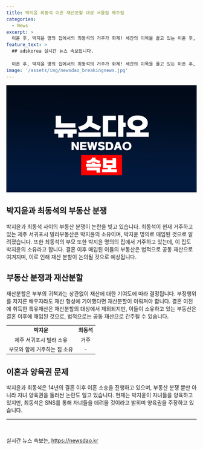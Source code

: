 ```yaml
---
title: 박지윤 최동석 이혼 재산분할 대상 서울집 제주집
categories:
  - News
excerpt: >
  이혼 후, 박지윤 명의 집에서의 최동석의 거주가 화제! 세간의 이목을 끌고 있는 이혼 후, 박지윤 명의 집에서 최동석의 혼자 거주가 화제다. 박지윤은 새 집으로 이사를 했고, 최동석의 부모 또한 박지윤 명의 집에서 거주 중이다. 두 채의 집은 재산분할 대상으로 예상되며, 이혼 후 아이 양육 문제로 논란이 되고 있다. 14년간의 결혼 생활을 마친 두 사람의 미래가 관심을 끌고 있다. SNS를 통해 최동석이 아이들을 데려올 것이라고 언급한 것도 눈길을 끈다.
feature_text: >
  ## adskorea 실시간 뉴스 속보입니다.

  이혼 후, 박지윤 명의 집에서의 최동석의 거주가 화제! 세간의 이목을 끌고 있는 이혼 후, 박지윤 명의 집에서 최동석의 혼자 거주가 화제다. 박지윤은 새 집으로 이사를 했고, 최동석의 부모 또한 박지윤 명의 집에서 거주 중이다. 두 채의 집은 재산분할 대상으로 예상되며, 이혼 후 아이 양육 문제로 논란이 되고 있다. 14년간의 결혼 생활을 마친 두 사람의 미래가 관심을 끌고 있다. SNS를 통해 최동석이 아이들을 데려올 것이라고 언급한 것도 눈길을 끈다.
image: '/assets/img/newsdao_breakingnews.jpg'
---
```


<p><img src="/assets/img/newsdao_breakingnews.jpg" alt="adskorea 속보" /></p>

<h2 data-ke-size="size26">박지윤과 최동석의 부동산 분쟁</h2>

<p data-ke-size="size16">박지윤과 최동석 사이의 부동산 분쟁이 논란을 빚고 있습니다. 최동석이 현재 거주하고 있는 제주 서귀포시 빌라부동산은 박지윤의 소유이며, 박지윤 명의로 매입된 것으로 알려졌습니다. 또한 최동석의 부모 또한 박지윤 명의의 집에서 거주하고 있는데, 이 집도 박지윤의 소유라고 합니다. 결혼 이후 매입된 이들의 부동산은 법적으로 공동 재산으로 여겨지며, 이로 인해 재산 분할이 논의될 것으로 예상됩니다.</p>

<h2 data-ke-size="size26">부동산 분쟁과 재산분할</h2>

<p data-ke-size="size16">재산분할은 부부의 귀책과는 상관없이 재산에 대한 기여도에 따라 결정됩니다. 부정행위를 저지른 배우자라도 재산 형성에 기여했다면 재산분할이 이뤄져야 합니다. 결혼 이전에 취득한 특유재산은 재산분할의 대상에서 제외되지만, 이들이 소유하고 있는 부동산은 결혼 이후에 매입된 것으로, 법적으로는 공동 재산으로 간주될 수 있습니다.</p>

<table>
  <tr>
    <td style="text-align: center; height: 17px;"><b>박지윤</b></td>
    <td style="text-align: center;"><b>최동석</b></td>
  </tr>
  <tr>
    <td style="text-align: center;">제주 서귀포시 빌라 소유</td>
    <td style="text-align: center;">거주</td>
  </tr>
  <tr>
    <td style="text-align: center;">부모와 함께 거주하는 집 소유</td>
    <td style="text-align: center;">-</td>
  </tr>
</table>

<h2 data-ke-size="size26">이혼과 양육권 문제</h2>

<p data-ke-size="size16">박지윤과 최동석은 14년의 결혼 이후 이혼 소송을 진행하고 있으며, 부동산 분쟁 뿐만 아니라 자녀 양육권을 둘러싼 논란도 일고 있습니다. 현재는 박지윤이 자녀들을 양육하고 있지만, 최동석은 SNS를 통해 자녀들을 데려올 것이라고 밝히며 양육권을 주장하고 있습니다.</p>

<hr>

<p data-ke-size="size16">&nbsp;</p>
실시간 뉴스 속보는, <a href="https://newsdao.kr" rel="dofollow">https://newsdao.kr</a>


